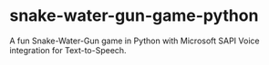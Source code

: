 # snake-water-gun-game-python
A fun Snake-Water-Gun game in Python with Microsoft SAPI Voice integration for Text-to-Speech.
